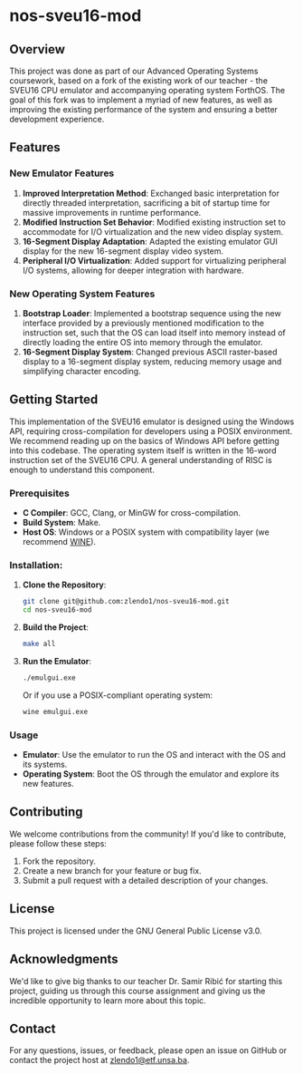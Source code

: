 # nos-sveu16-mod

## Overview

This project was done as part of our Advanced Operating Systems coursework,
based on a fork of the existing work of our teacher - the SVEU16 CPU emulator
and accompanying operating system ForthOS. The goal of this fork was to
implement a myriad of new features, as well as improving the existing
performance of the system and ensuring a better development experience.

## Features

### New Emulator Features

1. **Improved Interpretation Method**: Exchanged basic interpretation for
   directly threaded interpretation, sacrificing a bit of startup time for
   massive improvements in runtime performance.
2. **Modified Instruction Set Behavior**: Modified existing instruction set to
   accommodate for I/O virtualization and the new video display system.
3. **16-Segment Display Adaptation**: Adapted the existing emulator GUI display
   for the new 16-segment display video system.
4. **Peripheral I/O Virtualization**: Added support for virtualizing peripheral
   I/O systems, allowing for deeper integration with hardware.

### New Operating System Features

1. **Bootstrap Loader**: Implemented a bootstrap sequence using the new
   interface provided by a previously mentioned modification to the instruction
   set, such that the OS can load itself into memory instead of directly loading
   the entire OS into memory through the emulator.
2. **16-Segment Display System**: Changed previous ASCII raster-based display to
   a 16-segment display system, reducing memory usage and simplifying character
   encoding.

## Getting Started

This implementation of the SVEU16 emulator is designed using the Windows API,
requiring cross-compilation for developers using a POSIX environment. We
recommend reading up on the basics of Windows API before getting into this
codebase. The operating system itself is written in the 16-word instruction set
of the SVEU16 CPU. A general understanding of RISC is enough to understand this
component.

### Prerequisites

- **C Compiler**: GCC, Clang, or MinGW for cross-compilation.
- **Build System**: Make.
- **Host OS**: Windows or a POSIX system with compatibility layer (we recommend
  [WINE](https://www.winehq.org/)).

### Installation:

1. **Clone the Repository**:
   ```bash
   git clone git@github.com:zlendo1/nos-sveu16-mod.git
   cd nos-sveu16-mod
   ```
2. **Build the Project**:
   ```bash
   make all
   ```
3. **Run the Emulator**:
   ```bash
   ./emulgui.exe
   ```
   Or if you use a POSIX-compliant operating system:
   ```bash
   wine emulgui.exe
   ```

### Usage

- **Emulator**: Use the emulator to run the OS and interact with the OS and its
  systems.
- **Operating System**: Boot the OS through the emulator and explore its new
  features.

## Contributing

We welcome contributions from the community! If you'd like to contribute, please
follow these steps:

1. Fork the repository.
2. Create a new branch for your feature or bug fix.
3. Submit a pull request with a detailed description of your changes.

## License

This project is licensed under the GNU General Public License v3.0.

## Acknowledgments

We'd like to give big thanks to our teacher Dr. Samir Ribić for starting this
project, guiding us through this course assignment and giving us the incredible
opportunity to learn more about this topic.

## Contact

For any questions, issues, or feedback, please open an issue on GitHub or
contact the project host at [zlendo1@etf.unsa.ba](mailto:zlendo1@etf.unsa.ba).
